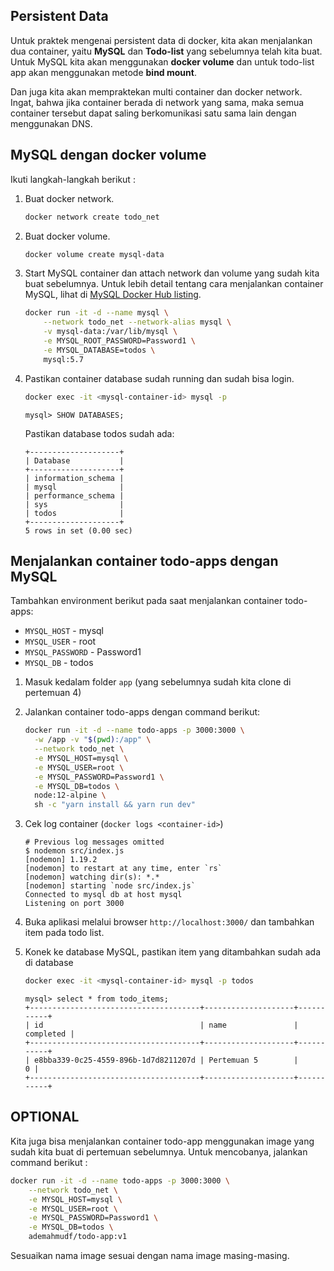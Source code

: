 ## Persistent Data

Untuk praktek mengenai persistent data di docker, kita akan menjalankan dua container, yaitu **MySQL** dan **Todo-list** yang sebelumnya telah kita buat.
Untuk MySQL kita akan menggunakan **docker volume** dan untuk todo-list app akan menggunakan metode **bind mount**.

Dan juga kita akan mempraktekan multi container dan docker network.
Ingat, bahwa jika container berada di network yang sama, maka semua container tersebut dapat saling berkomunikasi satu sama lain dengan menggunakan DNS.


## MySQL dengan docker volume

Ikuti langkah-langkah berikut :

1. Buat docker network.
    ```bash
    docker network create todo_net
    ```
1. Buat docker volume.

    ```bash
    docker volume create mysql-data
    ```

1. Start MySQL container dan attach network dan volume yang sudah kita buat sebelumnya.
Untuk lebih detail tentang cara menjalankan container MySQL, lihat di [MySQL Docker Hub listing](https://hub.docker.com/_/mysql/).

    ```bash
    docker run -it -d --name mysql \
        --network todo_net --network-alias mysql \
        -v mysql-data:/var/lib/mysql \
        -e MYSQL_ROOT_PASSWORD=Password1 \
        -e MYSQL_DATABASE=todos \
        mysql:5.7
    ```

1. Pastikan container database sudah running dan sudah bisa login.

    ```bash
    docker exec -it <mysql-container-id> mysql -p
    ```

    ```cli
    mysql> SHOW DATABASES;
    ```

    Pastikan database todos sudah ada:

    ```plaintext
    +--------------------+
    | Database           |
    +--------------------+
    | information_schema |
    | mysql              |
    | performance_schema |
    | sys                |
    | todos              |
    +--------------------+
    5 rows in set (0.00 sec)
    ```


## Menjalankan container todo-apps dengan MySQL

Tambahkan environment berikut pada saat menjalankan container todo-apps:

- `MYSQL_HOST` - mysql
- `MYSQL_USER` - root
- `MYSQL_PASSWORD` - Password1
- `MYSQL_DB` - todos


1. Masuk kedalam folder `app` (yang sebelumnya sudah kita clone di pertemuan 4)
1. Jalankan container todo-apps dengan command berikut:

    ```bash hl_lines="3 4 5 6 7"
    docker run -it -d --name todo-apps -p 3000:3000 \
      -w /app -v "$(pwd):/app" \
      --network todo_net \
      -e MYSQL_HOST=mysql \
      -e MYSQL_USER=root \
      -e MYSQL_PASSWORD=Password1 \
      -e MYSQL_DB=todos \
      node:12-alpine \
      sh -c "yarn install && yarn run dev"
    ```

1. Cek log container (`docker logs <container-id>`)

    ```plaintext hl_lines="7"
    # Previous log messages omitted
    $ nodemon src/index.js
    [nodemon] 1.19.2
    [nodemon] to restart at any time, enter `rs`
    [nodemon] watching dir(s): *.*
    [nodemon] starting `node src/index.js`
    Connected to mysql db at host mysql
    Listening on port 3000
    ```

1. Buka aplikasi melalui browser `http://localhost:3000/` dan tambahkan item pada todo list.

1. Konek ke database MySQL, pastikan item yang ditambahkan sudah ada di database

    ```bash
    docker exec -it <mysql-container-id> mysql -p todos
    ```

    ```plaintext
    mysql> select * from todo_items;
    +--------------------------------------+--------------------+-----------+
    | id                                   | name               | completed |
    +--------------------------------------+--------------------+-----------+
    | e8bba339-0c25-4559-896b-1d7d8211207d | Pertemuan 5        |         0 |
    +--------------------------------------+--------------------+-----------+
    ```

## OPTIONAL
Kita juga bisa menjalankan container todo-app menggunakan image yang sudah kita buat di pertemuan sebelumnya.
Untuk mencobanya, jalankan command berikut :
```bash hl_lines="3 4 5 6 7"
docker run -it -d --name todo-apps -p 3000:3000 \
    --network todo_net \
    -e MYSQL_HOST=mysql \
    -e MYSQL_USER=root \
    -e MYSQL_PASSWORD=Password1 \
    -e MYSQL_DB=todos \
    ademahmudf/todo-app:v1
```
Sesuaikan nama image sesuai dengan nama image masing-masing.